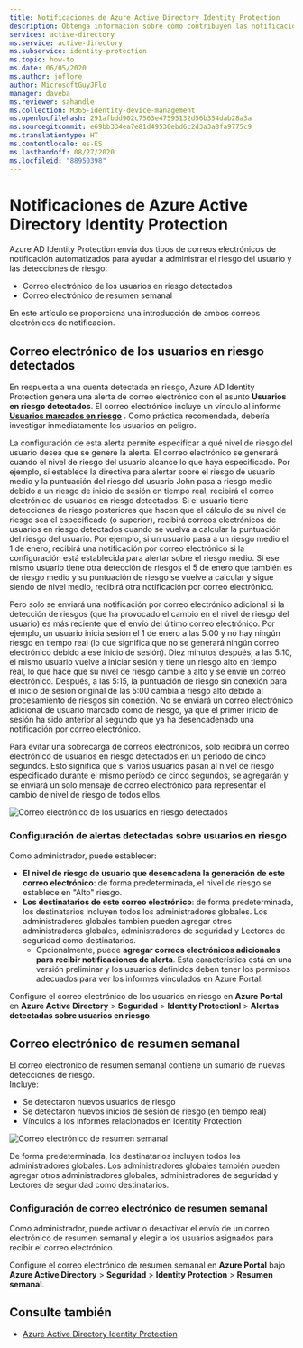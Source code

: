 ```yaml
---
title: Notificaciones de Azure Active Directory Identity Protection
description: Obtenga información sobre cómo contribuyen las notificaciones a sus actividades de investigación.
services: active-directory
ms.service: active-directory
ms.subservice: identity-protection
ms.topic: how-to
ms.date: 06/05/2020
ms.author: joflore
author: MicrosoftGuyJFlo
manager: daveba
ms.reviewer: sahandle
ms.collection: M365-identity-device-management
ms.openlocfilehash: 291afbdd902c7563e47595132d56b354dab28a3a
ms.sourcegitcommit: e69bb334ea7e81d49530ebd6c2d3a3a8fa9775c9
ms.translationtype: HT
ms.contentlocale: es-ES
ms.lasthandoff: 08/27/2020
ms.locfileid: "88950398"
---
```

# <a name="azure-active-directory-identity-protection-notifications"></a>Notificaciones de Azure Active Directory Identity Protection

Azure AD Identity Protection envía dos tipos de correos electrónicos de notificación automatizados para ayudar a administrar el riesgo del usuario y las detecciones de riesgo:

- Correo electrónico de los usuarios en riesgo detectados
- Correo electrónico de resumen semanal

En este artículo se proporciona una introducción de ambos correos electrónicos de notificación.

## <a name="users-at-risk-detected-email"></a>Correo electrónico de los usuarios en riesgo detectados

En respuesta a una cuenta detectada en riesgo, Azure AD Identity Protection genera una alerta de correo electrónico con el asunto **Usuarios en riesgo detectados**. El correo electrónico incluye un vínculo al informe **[Usuarios marcados en riesgo](./overview-identity-protection.md)** . Como práctica recomendada, debería investigar inmediatamente los usuarios en peligro.

La configuración de esta alerta permite especificar a qué nivel de riesgo del usuario desea que se genere la alerta. El correo electrónico se generará cuando el nivel de riesgo del usuario alcance lo que haya especificado. Por ejemplo, si establece la directiva para alertar sobre el riesgo de usuario medio y la puntuación del riesgo del usuario John pasa a riesgo medio debido a un riesgo de inicio de sesión en tiempo real, recibirá el correo electrónico de usuarios en riesgo detectados. Si el usuario tiene detecciones de riesgo posteriores que hacen que el cálculo de su nivel de riesgo sea el especificado (o superior), recibirá correos electrónicos de usuarios en riesgo detectados cuando se vuelva a calcular la puntuación del riesgo del usuario. Por ejemplo, si un usuario pasa a un riesgo medio el 1 de enero, recibirá una notificación por correo electrónico si la configuración está establecida para alertar sobre el riesgo medio. Si ese mismo usuario tiene otra detección de riesgos el 5 de enero que también es de riesgo medio y su puntuación de riesgo se vuelve a calcular y sigue siendo de nivel medio, recibirá otra notificación por correo electrónico. 

Pero solo se enviará una notificación por correo electrónico adicional si la detección de riesgos (que ha provocado el cambio en el nivel de riesgo del usuario) es más reciente que el envío del último correo electrónico. Por ejemplo, un usuario inicia sesión el 1 de enero a las 5:00 y no hay ningún riesgo en tiempo real (lo que significa que no se generará ningún correo electrónico debido a ese inicio de sesión). Diez minutos después, a las 5:10, el mismo usuario vuelve a iniciar sesión y tiene un riesgo alto en tiempo real, lo que hace que su nivel de riesgo cambie a alto y se envíe un correo electrónico. Después, a las 5:15, la puntuación de riesgo sin conexión para el inicio de sesión original de las 5:00 cambia a riesgo alto debido al procesamiento de riesgos sin conexión. No se enviará un correo electrónico adicional de usuario marcado como de riesgo, ya que el primer inicio de sesión ha sido anterior al segundo que ya ha desencadenado una notificación por correo electrónico.

Para evitar una sobrecarga de correos electrónicos, solo recibirá un correo electrónico de usuarios en riesgo detectados en un período de cinco segundos. Esto significa que si varios usuarios pasan al nivel de riesgo especificado durante el mismo período de cinco segundos, se agregarán y se enviará un solo mensaje de correo electrónico para representar el cambio de nivel de riesgo de todos ellos.

![Correo electrónico de los usuarios en riesgo detectados](./media/howto-identity-protection-configure-notifications/01.png)

### <a name="configure-users-at-risk-detected-alerts"></a>Configuración de alertas detectadas sobre usuarios en riesgo

Como administrador, puede establecer:

- **El nivel de riesgo de usuario que desencadena la generación de este correo electrónico**: de forma predeterminada, el nivel de riesgo se establece en "Alto" riesgo.
- **Los destinatarios de este correo electrónico**: de forma predeterminada, los destinatarios incluyen todos los administradores globales. Los administradores globales también pueden agregar otros administradores globales, administradores de seguridad y Lectores de seguridad como destinatarios.
   - Opcionalmente, puede **agregar correos electrónicos adicionales para recibir notificaciones de alerta**. Esta característica está en una versión preliminar y los usuarios definidos deben tener los permisos adecuados para ver los informes vinculados en Azure Portal.

Configure el correo electrónico de los usuarios en riesgo en **Azure Portal** en **Azure Active Directory** > **Seguridad** > **Identity Protectionl** > **Alertas detectadas sobre usuarios en riesgo**.

## <a name="weekly-digest-email"></a>Correo electrónico de resumen semanal

El correo electrónico de resumen semanal contiene un sumario de nuevas detecciones de riesgo.  
Incluye:

- Se detectaron nuevos usuarios de riesgo
- Se detectaron nuevos inicios de sesión de riesgo (en tiempo real)
- Vínculos a los informes relacionados en Identity Protection

![Correo electrónico de resumen semanal](./media/howto-identity-protection-configure-notifications/weekly-digest-email.png)

De forma predeterminada, los destinatarios incluyen todos los administradores globales. Los administradores globales también pueden agregar otros administradores globales, administradores de seguridad y Lectores de seguridad como destinatarios.

### <a name="configure-weekly-digest-email"></a>Configuración de correo electrónico de resumen semanal

Como administrador, puede activar o desactivar el envío de un correo electrónico de resumen semanal y elegir a los usuarios asignados para recibir el correo electrónico.

Configure el correo electrónico de resumen semanal en **Azure Portal** bajo **Azure Active Directory** > **Seguridad** > **Identity Protection** > **Resumen semanal**.

## <a name="see-also"></a>Consulte también

- [Azure Active Directory Identity Protection](./overview-identity-protection.md)